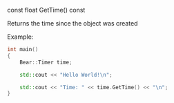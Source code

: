 const float GetTime() const

Returns the time since the object was created

Example:

```C++
int main()
{
	Bear::Timer time;

	std::cout << "Hello World!\n";

	std::cout << "Time: " << time.GetTime() << "\n";
}
```